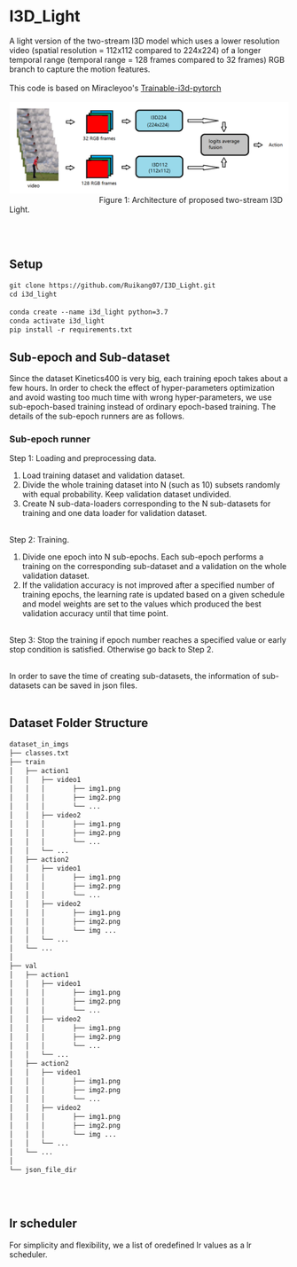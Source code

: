 
# I3D_Light

A light version of the two-stream I3D model which uses a lower resolution video (spatial resolution = 112x112 compared to 224x224) of a longer temporal range (temporal range = 128 frames compared to 32 frames) RGB branch to capture the motion features. <br>
<br>
This code is based on Miracleyoo's [Trainable-i3d-pytorch](https://github.com/miracleyoo/Trainable-i3d-pytorch)
<br><br>
<img src="I3D-Light.png">
&nbsp;           &nbsp;Figure 1: Architecture of proposed two-stream I3D Light.

<br><br>

## Setup

```shell
git clone https://github.com/Ruikang07/I3D_Light.git
cd i3d_light

conda create --name i3d_light python=3.7
conda activate i3d_light
pip install -r requirements.txt
```

## Sub-epoch and Sub-dataset
Since the dataset Kinetics400 is very big, each training epoch takes about a few hours. In order to check the effect of hyper-parameters optimization and avoid wasting too much time with wrong hyper-parameters, we use sub-epoch-based training instead of ordinary epoch-based training. The details of the sub-epoch runners are as follows.

### Sub-epoch runner

Step 1: Loading and preprocessing data. <br>
1)	Load training dataset and validation dataset.<br>
2)	Divide the whole training dataset into N (such as 10) subsets randomly with equal probability. Keep validation dataset undivided. <br>
3)	Create N sub-data-loaders corresponding to the N sub-datasets for training and one data loader for validation dataset. <br><br>

Step 2: Training. <br>
1)	Divide one epoch into N sub-epochs. Each sub-epoch performs a training on the corresponding sub-dataset and a validation on the whole validation dataset. <br>
2)	If the validation accuracy is not improved after a specified number of training epochs, the learning rate is updated based on a given schedule and model weights are set to the values which produced the best validation accuracy until that time point.<br><br>

Step 3: Stop the training if epoch number reaches a specified value or early stop condition is satisfied. Otherwise go back to Step 2.<br><br>

In order to save the time of creating sub-datasets, the information of sub-datasets can be saved in json files.<br><br>



## Dataset Folder Structure

```
dataset_in_imgs
├── classes.txt
├── train
│   ├── action1
│   │   ├── video1
│   │   │       ├── img1.png
│   │   │       ├── img2.png
│   │   │       └── ...
│   │   ├── video2
│   │   │       ├── img1.png
│   │   │       ├── img2.png
│   │   │       └── ...
│   │   └── ...
│   ├── action2
│   │   ├── video1
│   │   │       ├── img1.png
│   │   │       ├── img2.png
│   │   │       └── ...
│   │   ├── video2
│   │   │       ├── img1.png
│   │   │       ├── img2.png
│   │   │       └── img ...
│   │   └── ...
│   └── ...
│
├── val
│   ├── action1
│   │   ├── video1
│   │   │       ├── img1.png
│   │   │       ├── img2.png
│   │   │       └── ...
│   │   ├── video2
│   │   │       ├── img1.png
│   │   │       ├── img2.png
│   │   │       └── ...
│   │   └── ...
│   ├── action2
│   │   ├── video1
│   │   │       ├── img1.png
│   │   │       ├── img2.png
│   │   │       └── ...
│   │   ├── video2
│   │   │       ├── img1.png
│   │   │       ├── img2.png
│   │   │       └── img ...
│   │   └── ...
│   └── ...
│
└── json_file_dir
```
<br><br>

## lr scheduler
For simplicity and flexibility, we a list of oredefined lr values as a lr scheduler.
